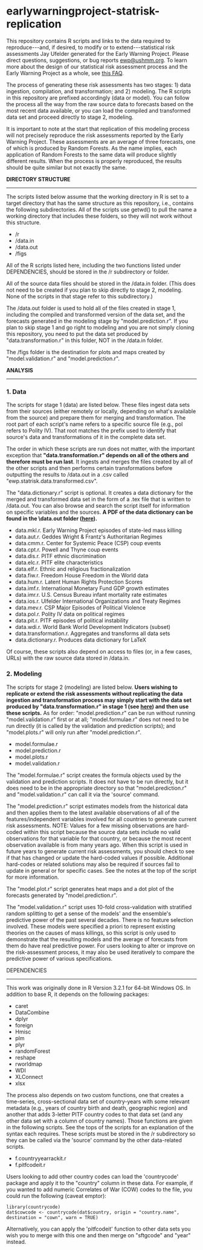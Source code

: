 earlywarningproject-statrisk-replication
========================================

This repository contains R scripts and links to the data required to reproduce---and, if desired, to modify or to extend---statistical risk assessments Jay Ufelder generated for the Early Warning Project. Please direct questions, suggestions, or bug reports ewp@ushmm.org. To learn more about the design of our statistical risk assessment process and the Early Warning Project as a whole, see [this FAQ](http://cpgearlywarning.wordpress.com/about/frequently-asked-questions/).

The process of generating these risk assessments has two stages: 1) data ingestion, compilation, and transformation; and 2) modeling. The R scripts in this repository are prefixed accordingly (data or model). You can follow the process all the way from the raw source data to forecasts based on the most recent data available, or you can load the compiled and transformed data set and proceed directly to stage 2, modeling.

It is important to note at the start that replication of this modeling process will not precisely reproduce the risk assessments reported by the Early Warning Project. These assessments are an average of three forecasts, one of which is produced by Random Forests. As the name implies, each application of Random Forests to the same data will produce slightly different results. When the process is properly reproduced, the results should be quite similar but not exactly the same. 

__DIRECTORY STRUCTURE__
_______________________

The scripts listed below assume that the working directory in R is set to a target directory that has the same structure as this repository, i.e., contains the following subdirectories. All of the scripts use getwd() to pull the name a working directory that includes these folders, so they will not work without this structure.

* /r
* /data.in
* /data.out
* /figs

All of the R scripts listed here, including the two functions listed under DEPENDENCIES, should be stored in the /r subdirectory or folder.

All of the source data files should be stored in the /data.in folder. (This does not need to be created if you plan to skip directly to stage 2, modeling. None of the scripts in that stage refer to this subdirectory.)

The /data.out folder is used to hold all of the files created in stage 1, including the compiled and transformed version of the data set, and the forecasts generated in the modeling stage by "model.prediction.r". If you plan to skip stage 1 and go right to modeling and you are not simply cloning this repository, you need to put the data set produced by "data.transformation.r" in this folder, NOT in the /data.in folder.

The /figs folder is the destination for plots and maps created by "model.validation.r" and "model.prediction.r".

__ANALYSIS__
____________

### 1. Data

The scripts for stage 1 (data) are listed below. These files ingest data sets from their sources (either remotely or locally, depending on what's available from the source) and prepare them for merging and transformation. The root part of each script's name refers to a specific source file (e.g., pol refers to Polity IV). That root matches the prefix used to identify that source's data and transformations of it in the complete data set.

The order in which these scripts are run does not matter, with the important exception that **"data.transformation.r" depends on all of the others and therefore must be run last**. It ingests and merges the files created by all of the other scripts and then performs certain transformations before outputting the results to /data.out in a .csv called "ewp.statrisk.data.transformed.csv".

The "data.dictionary.r" script is optional. It creates a data dictionary for the merged and transformed data set in the form of a .tex file that is written to /data.out. You can also browse and search the script itself for information on specific variables and the sources. **A PDF of the data dictionary can be found in the \data.out folder ([here](https://github.com/ulfelder/earlywarningproject-statrisk-replication/blob/master/data.out/EWP%20Data%20Dictionary%2020140909.pdf)).**

* data.mkl.r. Early Warning Project episodes of state-led mass killing
* data.aut.r. Geddes Wright & Frantz's Authoritarian Regimes
* data.cmm.r. Center for Systemic Peace (CSP) coup events
* data.cpt.r. Powell and Thyne coup events
* data.dis.r. PITF ethnic discrimination
* data.elc.r. PITF elite characteristics
* data.elf.r. Ethnic and religious fractionalization
* data.fiw.r. Freedom House Freedom in the World data
* data.hum.r. Latent Human Rights Protection Scores
* data.imf.r. International Monetary Fund GDP growth estimates
* data.imr.r. U.S. Census Bureau infant mortality rate estimates
* data.ios.r. Ulfelder International Organizations and Treaty Regimes
* data.mev.r. CSP Major Episodes of Political Violence
* data.pol.r. Polity IV data on political regimes
* data.pit.r. PITF episodes of political instability
* data.wdi.r. World Bank World Development Indicators (subset)
* data.transformation.r. Aggregates and transforms all data sets
* data.dictionary.r. Produces data dictionary for LaTeX

Of course, these scripts also depend on access to files (or, in a few cases, URLs) with the raw source data stored in /data.in. 

### 2. Modeling

The scripts for stage 2 (modeling) are listed below. **Users wishing to replicate or extend the risk assessments without replicating the data ingestion and transformation process may simply start with the data set produced by "data.transformation.r" in stage 1 (see [here](https://github.com/ulfelder/earlywarningproject-statrisk-replication/blob/master/data.out/ewp.statrisk.data.transformed.csv)) and then use these scripts.** As for order: "model.prediction.r" can be run without running "model.validation.r" first or at all; "model.formulae.r" does not need to be run directly (it is called by the validation and prediction scripts); and "model.plots.r" will only run after "model.prediction.r". 

* model.formulae.r
* model.prediction.r
* model.plots.r
* model.validation.r

The "model.formulae.r" script creates the formula objects used by the validation and prediction scripts. It does not have to be run directly, but it does need to be in the appropriate directory so that "model.prediction.r" and "model.validation.r" can call it via the 'source' command.

The "model.prediction.r" script estimates models from the historical data and then applies them to the latest available observations of all of the features/independent variables involved for all countries to generate current risk assessments. NOTE: Values for a few missing observations are hard-coded within this script because the source data sets include no valid observations for that variable for that country, or because the most recent observation available is from many years ago. When this script is used in future years to generate current risk assessments, you should check to see if that has changed or update the hard-coded values if possible. Additional hard-codes or related solutions may also be required if sources fail to update in general or for specific cases. See the notes at the top of the script for more information.

The "model.plot.r" script generates heat maps and a dot plot of the forecasts generated by "model.prediction.r".

The "model.validation.r" script uses 10-fold cross-validation with stratified random splitting to get a sense of the models' and the ensemble's predictive power of the past several decades. There is no feature selection involved. These models were specified a priori to represent existing theories on the causes of mass killings, so this script is only used to demonstrate that the resulting models and the average of forecasts from them do have real predictive power. For users looking to alter or improve on the risk-assessment process, it may also be used iteratively to compare the predictive power of various specifications.

DEPENDENCIES
____________

This work was originally done in R Version 3.2.1 for 64-bit Windows OS. In addition to base R, it depends on the following packages:

* caret
* DataCombine
* dplyr
* foreign
* Hmisc
* plm
* plyr
* randomForest
* reshape
* rworldmap
* WDI
* XLConnect
* xlsx

The process also depends on two custom functions, one that creates a time-series, cross-sectional data set of country-years with some relevant metadata (e.g., years of country birth and death, geographic region) and another that adds 3-letter PITF country codes to that data set (and any other data set with a column of country names). Those functions are given in the following scripts. See the tops of the scripts for an explanation of the syntax each requires. These scripts must be stored in the /r subdirectory so they can be called via the 'source' command by the other data-related scripts.

* f.countryyearrackit.r
* f.pitfcodeit.r

Users looking to add other country codes can load the 'countrycode' package and apply it to the "country" column in these data. For example, if you wanted to add numeric Correlates of War (COW) codes to the file, you could run the following (caveat emptor):

    library(countrycode)
    dat$cowcode <- countrycode(dat$country, origin = "country.name", destination = "cown", warn = TRUE)

Alternatively, you can apply the 'pitfcodeit' function to other data sets you wish you to merge with this one and then merge on "sftgcode" and "year" instead.
